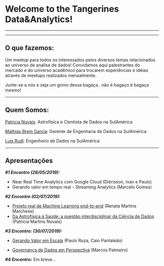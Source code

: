 # Welcome to the Tangerines Data&Analytics!
------------------------------------
------------------------------------

## O que fazemos:

Um meetup para todos os interessados pelos diversos temas relacionados ao universo de analise de dados! Convidamos aqui palestrantes do mercado e do universo acadêmico para trocarem experiências e idéias através de meetups realizados mensalmente.

Junte-se a nós e seja um gomo dessa bagaça.. não é bagaço é bagaça mesmo!

-----------------------------------
## Quem Somos:
[Patricia Novais](https://www.linkedin.com/in/patricianovais/): Astrofísica e Cientista de Dados na SulAmérica

[Mathias Brem Garcia](https://www.linkedin.com/in/mathiasbremgarcia/): Gerente de Engenharia de Dados na SulAmérica

[Luís Rudí](https://www.linkedin.com/in/luisrudi/): Engenheiro de Dados na SulAmérica

-----------------------------------
## **Apresentações**
***#1 Encontro (28/05/2019):***
* Near Real Time Analytics com Google Cloud (Diérisson, Ivan e Paulo)
* Gerando valor em tempo real - Streaming Analytics (Marcelo Gomes) 

***#2 Encontro (02/07/2019):***
* [Projeto real de Machine Learning end-to-end](https://github.com/pnovais/Data_Tangerines/blob/master/Apresenta%C3%A7%C3%B5es/Projeto%20de%20Machine%20Learning%20do%20zero.ppsx) (Renata Martins Marchese)
* [Da Astrofísica à Saúde: a questão interdisciplinar da Ciência de Dados](https://github.com/pnovais/Tangerines-Data-Analytics/blob/master/Apresenta%C3%A7%C3%B5es/Da_Astrofisica_a_Saude.pdf) (Patricia Martins Novais)

***#3 Encontro: (30/07/2019):***
* [Gerando Valor em Escala](https://github.com/pnovais/Tangerines-Data-Analytics/blob/master/Apresenta%C3%A7%C3%B5es/Gerando_Valor_em_Dados_Ruza_Pantaleao.pdf) (Paulo Ruza, Caio Pantaleão)

* [Governança de Dados em Perspectiva](https://github.com/pnovais/Tangerines-Data-Analytics/blob/master/Apresenta%C3%A7%C3%B5es/Governanca_Dados_em_Perspectiva_Palmeiro.pdf) (Marcos Palmeiro)



***#4 Encontro:***
Em breve...
